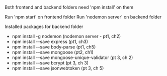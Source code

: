 Both frontend and backend folders need 'npm install' on them

Run 'npm start' on frontend folder
Run 'nodemon server' on backend folder

Installed packages for backend folder
- npm install -g nodemon (nodemon server - pt1, ch2)
- npm install --save express (pt1, ch3)
- npm install --save body-parse (pt1, ch5)
- npm install --save mongoose (pt2, ch1)
- npm install --save mongoose-unique-validator (pt 3, ch 2)
- npm install --save bcrypt (pt 3, ch 3)
- npm install --save jsonwebtoken (pt 3, ch 5)